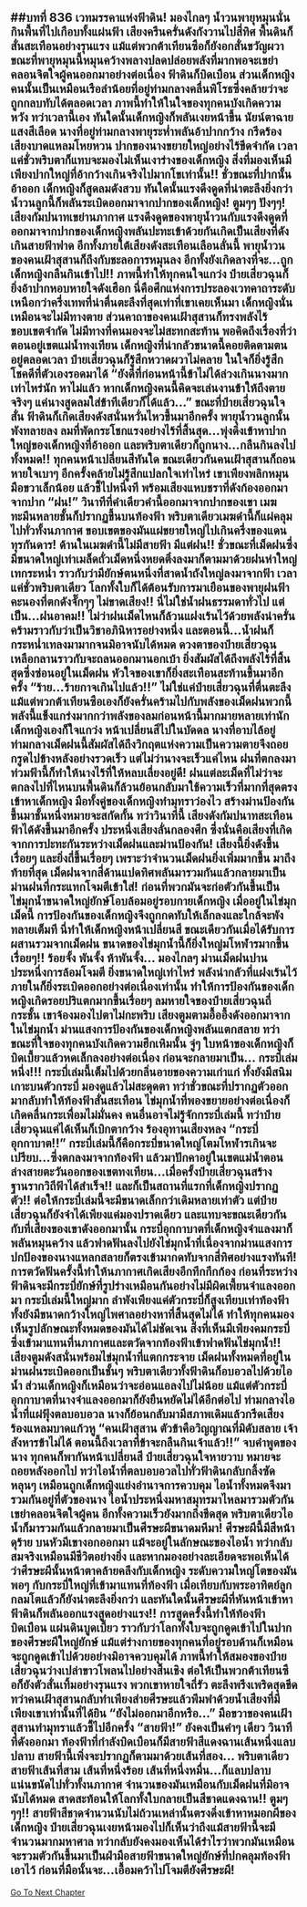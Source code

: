 ##บทที่ 836 เวทมรรคาแห่งฟ้าดิน!
มองไกลๆ น้ำวนพายุหมุนนั่นกินพื้นที่ไปเกือบทั้งแผ่นฟ้า เสียงครืนครั่นดังกังวานไปสี่ทิศ พื้นดินก็สั่นสะเทือนอย่างรุนแรง แม้แต่พวกต้าเทียนซือก็ยังอกสั่นขวัญผวา
ขณะที่พายุหมุนนี้หมุนคว้างพลางปลดปล่อยพลังที่มากพอจะเขย่าคลอนจิตใจผู้คนออกมาอย่างต่อเนื่อง ฟ้าดินก็บิดเบือน ส่วนเด็กหญิงคนนั้นเป็นเหมือนเรือลำน้อยที่อยู่ท่ามกลางคลื่นพิโรธซึ่งคล้ายว่าจะถูกกลบทับได้ตลอดเวลา
ภาพนี้ทำให้ในใจของทุกคนบังเกิดความหวัง ทว่าเวลานี้เอง ทันใดนั้นเด็กหญิงก็พลันเงยหน้าขึ้น นัยน์ตาฉายแสงสีเลือด นางที่อยู่ท่ามกลางพายุระห่ำพลันอ้าปากกว้าง กรีดร้องเสียงบาดแหลมโหยหวน ปากของนางขยายใหญ่อย่างไร้ขีดจำกัด เวลาแค่ชั่วพริบตาก็แทบจะมองไม่เห็นเงาร่างของเด็กหญิง สิ่งที่มองเห็นมีเพียงปากใหญ่ที่อ้ากว้างเกินจริงไปมากโขเท่านั้น!!
ชั่วขณะที่ปากนั้นอ้าออก เด็กหญิงก็สูดลมดังสวบ ทันใดนั้นแรงดึงดูดที่น่าตะลึงยิ่งกว่าน้ำวนลูกนี้ก็พลันระเบิดออกมาจากปากของเด็กหญิง!
ตูมๆๆ ปังๆๆ!
เสียงกัมปนาทเขย่านภากาศ แรงดึงดูดของพายุน้ำวนกับแรงดึงดูดที่ออกมาจากปากของเด็กหญิงพลันปะทะเข้าด้วยกันเกิดเป็นเสียงที่ดังเกินสายฟ้าฟาด อีกทั้งภายใต้เสียงดังสะเทือนเลือนลั่นนี้ พายุน้ำวนของคนเฝ้าสุสานก็ถึงกับชะลอการหมุนลง อีกทั้งยังเกิดลางที่จะ...ถูกเด็กหญิงกลืนกินเข้าไป!!
ภาพนี้ทำให้ทุกคนใจแกว่ง ป๋ายเสี่ยวฉุนก็ยิ่งอ้าปากหอบหายใจดังเฮือก นี่คือศึกแห่งการประลองเวทคาถาระดับเหนือกว่าครึ่งเทพที่น่าตื่นตะลึงที่สุดเท่าที่เขาเคยเห็นมา เด็กหญิงนั่นเหมือนจะไม่มีทางตาย ส่วนคาถาของคนเฝ้าสุสานก็ทรงพลังไร้ขอบเขตจำกัด ไม่มีทางที่คนมองจะไม่สะทกสะท้าน
พอคิดถึงเรื่องที่ว่าตอนอยู่เขตแม่น้ำทงเทียน เด็กหญิงที่น่ากลัวขนาดนี้คอยติดตามตนอยู่ตลอดเวลา ป๋ายเสี่ยวฉุนก็รู้สึกหวาดผวาไม่คลาย ในใจก็ยิ่งรู้สึกโชคดีที่ตัวเองรอดมาได้
“ยังดีที่ก่อนหน้านี้ข้าไม่ได้ล่วงเกินนางมากเท่าไหร่นัก หาไม่แล้ว หากเด็กหญิงคนนี้คิดจะเล่นงานข้าให้ถึงตายจริงๆ แค่นางสูดลมใส่ข้าทีเดียวก็ได้แล้ว...” ขณะที่ป๋ายเสี่ยวฉุนใจสั่น ฟ้าดินก็เกิดเสียงดังสนั่นหวั่นไหวขึ้นมาอีกครั้ง พายุน้ำวนลูกนั้นพังทลายลง ลมที่พัดกระโชกแรงอย่างไร้ที่สิ้นสุด...พุ่งดิ่งเข้าหาปากใหญ่ของเด็กหญิงที่อ้าออก และพริบตาเดียวก็ถูกนาง...กลืนกินลงไปทั้งหมด!!
ทุกคนหน้าเปลี่ยนสีทันใด ขณะเดียวกันคนเฝ้าสุสานก็ถอนหายใจเบาๆ อีกครั้งคล้ายไม่รู้สึกแปลกใจเท่าไหร่ เขาเพียงพลิกหมุนมือขวาเล็กน้อย แล้วชี้ไปหนึ่งที พร้อมเสียงแหบชราที่ดังก้องออกมาจากปาก
“ฝน!”
วินาทีที่คำเดียวคำนี้ออกมาจากปากของเขา เมฆทะมึนหลายชั้นก็ปรากฏขึ้นบนท้องฟ้า พริบตาเดียวเมฆดำนี้ก็แผ่คลุมไปทั่วทั้งนภากาศ ขอบเขตของมันแผ่ขยายใหญ่ไปเกินครึ่งของแดนทุรกันดาร!
ด้านในเมฆดำนี้ไม่มีสายฟ้า มีแต่ฝน!!
ชั่วขณะที่เม็ดฝนซึ่งมีขนาดใหญ่เท่าเมล็ดถั่วเม็ดหนึ่งหยดติ๋งลงมาก็ตามมาด้วยฝนห่าใหญ่เทกระหน่ำ ราวกับว่ามียักษ์ตนหนึ่งที่สาดน้ำถังใหญ่ลงมาจากฟ้า เวลาแค่ชั่วพริบตาเดียว โลกทั้งใบก็ได้ต้อนรับการมาเยือนของพายุฝนฟ้าคะนองที่ตกดังจั๊กๆๆ ไม่ขาดเสียง!!
นี่ไม่ใช่น้ำฝนธรรมดาทั่วไป แต่เป็น...ฝนอาคม!!
ไม่ว่าฝนเม็ดไหนก็ล้วนแฝงเร้นไว้ด้วยพลังน่าครั่นคร้ามราวกับว่าเป็นวิชาอภินิหารอย่างหนึ่ง และตอนนี้...น้ำฝนก็กระหน่ำเทลงมามากจนมิอาจนับได้หมด ดวงตาของป๋ายเสี่ยวฉุนเหลือกลานราวกับจะถลนออกมานอกเบ้า ยิ่งสัมผัสได้ถึงพลังไร้ที่สิ้นสุดซึ่งซ่อนอยู่ในเม็ดฝน หัวใจของเขาก็ยิ่งสะเทือนสะท้านขึ้นมาอีกครั้ง
“ร้าย...ร้ายกาจเกินไปแล้ว!!” ไม่ใช่แค่ป๋ายเสี่ยวฉุนที่ตื่นตะลึง แม้แต่พวกต้าเทียนซือเองก็ยังครั่นคร้ามไปกับพลังของเม็ดฝนพวกนี้ พลังนี้แข็งแกร่งมากกว่าพลังของลมก่อนหน้านี้มากมายหลายเท่านัก
เด็กหญิงเองก็ใจแกว่ง หน้าเปลี่ยนสีไปในบัดดล นางที่อาบไล้อยู่ท่ามกลางเม็ดฝนนี้สัมผัสได้ถึงวิกฤตแห่งความเป็นความตายจึงถอยกรูดไปข้างหลังอย่างรวดเร็ว แต่ไม่ว่านางจะเร็วแค่ไหน ฝนที่ตกลงมาท่วมฟ้านี้ก็ทำให้นางไร้ที่ให้หลบเลี่ยงอยู่ดี!
ฝนแต่ละเม็ดที่ไม่ว่าจะตกลงไปที่ไหนบนพื้นดินก็ล้วนย้อนกลับมาใช้ความเร็วที่มากที่สุดตรงเข้าหาเด็กหญิง
มือทั้งคู่ของเด็กหญิงทำมุทราว่องไว สร้างม่านป้องกันขึ้นมาชั้นหนึ่งหมายจะสกัดกั้น ทว่าวินาทีนี้ เสียงดังกัมปนาทสะเทือนฟ้าได้ดังขึ้นมาอีกครั้ง ประหนึ่งเสียงลั่นกลองศึก ซึ่งนั่นคือเสียงที่เกิดจากการปะทะกันระหว่างเม็ดฝนและม่านป้องกัน!
เสียงนี้ยิ่งดังขึ้นเรื่อยๆ และยิ่งถี่ขึ้นเรื่อยๆ เพราะว่าจำนวนเม็ดฝนยิ่งเพิ่มมากขึ้น มาถึงท้ายที่สุด เม็ดฝนจากสี่ด้านแปดทิศพลันมารวมกันแล้วกลายมาเป็นม่านฝนที่กระแทกโจมตีเข้าใส่!
ก่อนที่พวกมันจะก่อตัวกันขึ้นเป็นไข่มุกน้ำขนาดใหญ่ยักษ์โอบล้อมอยู่รอบกายเด็กหญิง เมื่ออยู่ในไข่มุกเม็ดนี้ การป้องกันของเด็กหญิงจึงถูกกดทับให้เล็กลงและใกล้จะพังทลายเต็มที นี่ทำให้เด็กหญิงหน้าเปลี่ยนสี ขณะเดียวกันเมื่อได้รับการผสานรวมจากเม็ดฝน ขนาดของไข่มุกน้ำนี้ก็ยิ่งใหญ่มโหฬารมากขึ้นเรื่อยๆ!!
ร้อยจั้ง พันจั้ง ห้าพันจั้ง...
มองไกลๆ ม่านเม็ดฝนปานประหนึ่งการล้อมโจมตี ยิ่งขนาดใหญ่เท่าไหร่ พลังน่ากลัวที่แฝงเร้นไว้ภายในก็ยิ่งระเบิดออกอย่างต่อเนื่องเท่านั้น ทำให้การป้องกันของเด็กหญิงเกิดรอยปริแตกมากขึ้นเรื่อยๆ
ลมหายใจของป๋ายเสี่ยวฉุนถี่กระชั้น เขาจ้องมองไปตาไม่กะพริบ เสียงตูมตามอื้ออึ้งดังออกมาจากในไข่มุกน้ำ ม่านแสงการป้องกันของเด็กหญิงพลันแตกสลาย ทว่าขณะที่ใจของทุกคนบังเกิดความฮึกเหิมนั้น จู่ๆ ใบหน้าของเด็กหญิงก็บิดเบี้ยวแล้วหดเล็กลงอย่างต่อเนื่อง ก่อนจะกลายมาเป็น...
กระบี่เล่มหนึ่ง!!!
กระบี่เล่มนี้เต็มไปด้วยกลิ่นอายของความเก่าแก่ ทั้งยังมีสนิมเกาะบนตัวกระบี่ มองดูแล้วไม่สะดุดตา ทว่าชั่วขณะที่ปรากฏตัวออกมากลับทำให้ท้องฟ้าสั่นสะเทือน ไข่มุกน้ำที่พองขยายอย่างต่อเนื่องก็เกิดคลื่นกระเพื่อมไม่มั่นคง
คนอื่นอาจไม่รู้จักกระบี่เล่มนี้ ทว่าป๋ายเสี่ยวฉุนแค่ได้เห็นก็เบิกตากว้าง ร้องอุทานเสียงหลง
“กระบี่อุกกาบาต!!”
กระบี่เล่มนี้ก็คือกระบี่ขนาดใหญ่โตมโหฬารเกินจะเปรียบ...ซึ่งตกลงมาจากท้องฟ้า แล้วมาปักคาอยู่ในเขตแม่น้ำตอนล่างสายตะวันออกของเขตทงเทียน...เมื่อครั้งป๋ายเสี่ยวฉุนสร้างฐานรากวิถีฟ้าได้สำเร็จ!!
และก็เป็นสถานที่แรกที่เด็กหญิงปรากฏตัว!!
ต่อให้กระบี่เล่มนี้จะมีขนาดเล็กกว่าเดิมหลายเท่าตัว แต่ป๋ายเสี่ยวฉุนก็ยังจำได้เพียงแค่มองปราดเดียว และแทบจะขณะเดียวกันกับที่เสียงของเขาดังออกมานั้น กระบี่อุกกาบาตที่เด็กหญิงจำแลงมาก็พลันหมุนคว้าง แล้วฟาดฟันลงไปยังไข่มุกน้ำที่เนื่องจากม่านแสงการปกป้องของนางแหลกสลายก็ตรงเข้ามากดทับจากสี่ทิศอย่างแรงทันที!
การตวัดฟันครั้งนี้ทำให้นภากาศเกิดเสียงอึกทึกกึกก้อง ก่อนที่ระหว่างฟ้าดินจะมีกระบี่ยักษ์ที่รูปร่างเหมือนกันอย่างไม่มีผิดเพี้ยนจำแลงออกมา กระบี่เล่มนี้ใหญ่มาก ลำพังเพียงแค่ตัวกระบี่ก็สูงเทียบเท่าท้องฟ้า ทั้งยังมีขนาดกว้างใหญ่ไพศาลอย่างหาที่สิ้นสุดไม่ได้ ทำให้ทุกคนมองเห็นรูปลักษณะทั้งหมดของมันได้ไม่ชัดเจน สิ่งที่เห็นมีเพียงคมกระบี่ซึ่งเข้ามาแทนที่นภากาศและตวัดจากท้องฟ้าเข้าฟาดฟันไข่มุกน้ำ!!
เสียงตูมดังสนั่นพร้อมไข่มุกน้ำที่แตกกระจาย เม็ดฝนทั้งหมดที่อยู่ในม่านฝนระเบิดออกเป็นชั้นๆ พริบตาเดียวทั้งฟ้าดินก็อบอวลไปด้วยไอน้ำ ส่วนเด็กหญิงก็เหมือนว่าจะอ่อนแอลงไปไม่น้อย แม้แต่ตัวกระบี่อุกกาบาตที่นางจำแลงออกมาก็ยังยืนหยัดไม่ได้อีกต่อไป ท่ามกลางไอน้ำที่แผ่ฟุ้งตลบอบอวล นางก็ย้อนกลับมามีสภาพเดิมแล้วกรีดเสียงร้องแหลมบาดแก้วหู
“คนเฝ้าสุสาน ตัวข้าคือวิญญาณที่มิดับสลาย เจ้าสังหารข้าไม่ได้ ตอนนี้ถึงเวลาที่ข้าจะกลืนกินเจ้าแล้ว!!” จบคำพูดของนาง ทุกคนก็พากันหน้าเปลี่ยนสี ป๋ายเสี่ยวฉุนใจหายวาบ หมายจะถอยหลังออกไป ทว่าไอน้ำที่ตลบอบอวลไปทั่วฟ้าดินกลับกลิ้งซัดหลุนๆ เหมือนถูกเด็กหญิงแย่งอำนาจการควบคุม ไอน้ำทั้งหมดจึงมารวมกันอยู่ที่ตัวของนาง
ไอน้ำประหนึ่งมหาสมุทรมาไหลมารวมตัวกัน เขย่าคลอนจิตใจผู้คน อีกทั้งความเร็วยังมากถึงขีดสุด พริบตาเดียวไอน้ำก็มารวมกันแล้วกลายมาเป็นศีรษะผีขนาดมหึมา!
ศีรษะผีนี้มีสีหน้าดุร้าย บนหัวมีเขางอกออกมา แม้จะอยู่ในลักษณะของไอน้ำ ทว่ากลับสมจริงเหมือนมีชีวิตอย่างยิ่ง และหากมองอย่างละเอียดจะพอเห็นได้ว่าศีรษะผีนั้นหน้าตาคล้ายคลึงกับเด็กหญิง ระดับความใหญ่โตของมันพอๆ กับกระบี่ใหญ่ที่เข้ามาแทนที่ท้องฟ้า เมื่อเทียบกับพระอาทิตย์ลูกกลมโตแล้วก็ยังน่าตะลึงยิ่งกว่า และทันใดนั้นศีรษะผีที่หันหน้าเข้าหาฟ้าดินก็พลันออกแรงสูดอย่างแรง!!
การสูดครั้งนี้ทำให้ท้องฟ้าบิดเบือน แผ่นดินบูดเบี้ยว ราวกับว่าโลกทั้งใบจะถูกดูดเข้าไปในปากของศีรษะผีใหญ่ยักษ์ แม้แต่ร่างกายของทุกคนที่อยู่รอบด้านก็เหมือนจะถูกดูดเข้าไปด้วยอย่างมิอาจควบคุมได้ ภาพนี้ทำให้สมองของป๋ายเสี่ยวฉุนว่างเปล่าขาวโพลนไปอย่างสิ้นเชิง
ต่อให้เป็นพวกต้าเทียนซือก็ยังตัวสั่นเทิ้มอย่างรุนแรง พวกเขาหายใจถี่รัว ตะลึงพรึงเพริดสุดขีด
ทว่าคนเฝ้าสุสานกลับทำเพียงส่ายศีรษะแล้วพึมพำด้วยน้ำเสียงที่มีเพียงเขาเท่านั้นที่ได้ยิน
“ยังไม่ออกมาอีกหรือ...” มือขวาของคนเฝ้าสุสานทำมุทราแล้วชี้ไปอีกครั้ง
“สายฟ้า!”
ยังคงเป็นคำๆ เดียว วินาทีที่ดังออกมา ท้องฟ้าที่กำลังบิดเบือนก็มีสายฟ้าสีแดงฉานเส้นหนึ่งแลบปลาบ สายฟ้านี้เพิ่งจะปรากฏก็ตามมาด้วยเส้นที่สอง...
พริบตาเดียวสายฟ้าเส้นที่สาม เส้นที่หนึ่งร้อย เส้นที่หนึ่งหมื่น...ก็แลบปลาบแน่นขนัดไปทั่วทั้งนภากาศ จำนวนของมันเหมือนกับเม็ดฝนที่มิอาจนับได้หมด สาดสะท้อนให้โลกทั้งใบกลายเป็นสีชาดแดงฉาน!!
ตูมๆๆๆ!!
สายฟ้าสีชาดจำนวนนับไม่ถ้วนเหล่านั้นตรงดิ่งเข้าหาหมอกผีของเด็กหญิง ป๋ายเสี่ยวฉุนเงยหน้ามองไปก็เห็นว่าถึงแม้สายฟ้านี้จะมีจำนวนมากมหาศาล ทว่ากลับยังคงมองเห็นได้รำไรว่าพวกมันเหมือนจะรวมตัวกันขึ้นมาเป็นฝ่ามือสายฟ้าขนาดใหญ่ยักษ์ที่ปกคลุมท้องฟ้าเอาไว้ ก่อนที่มือนั้นจะ...เอื้อมคว้าไปโจมตียังศีรษะผี!
------


[Go To Next Chapter]( ./274.md)
